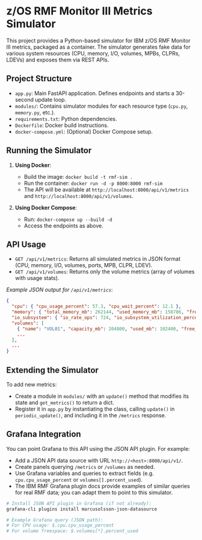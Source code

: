 # z/OS RMF Monitor III Metrics Simulator

This project provides a Python-based simulator for IBM z/OS RMF Monitor III metrics, packaged as a container. The simulator generates fake data for various system resources (CPU, memory, I/O, volumes, MPBs, CLPRs, LDEVs) and exposes them via REST APIs.

## Project Structure

- `app.py`: Main FastAPI application. Defines endpoints and starts a 30-second update loop.
- `modules/`: Contains simulator modules for each resource type (`cpu.py`, `memory.py`, etc.).
- `requirements.txt`: Python dependencies.
- `Dockerfile`: Docker build instructions.
- `docker-compose.yml`: (Optional) Docker Compose setup.

## Running the Simulator

1. **Using Docker**:
   - Build the image: `docker build -t rmf-sim .`
   - Run the container: `docker run -d -p 8000:8000 rmf-sim`
   - The API will be available at `http://localhost:8000/api/v1/metrics` and `http://localhost:8000/api/v1/volumes`.

2. **Using Docker Compose**:
   - Run: `docker-compose up --build -d`
   - Access the endpoints as above.

## API Usage

- `GET /api/v1/metrics`: Returns all simulated metrics in JSON format (CPU, memory, I/O, volumes, ports, MPB, CLPR, LDEV).
- `GET /api/v1/volumes`: Returns only the volume metrics (array of volumes with usage stats).

_Example JSON output for `/api/v1/metrics`_:
```json
{
  "cpu": { "cpu_usage_percent": 57.3, "cpu_wait_percent": 12.1 },
  "memory": { "total_memory_mb": 262144, "used_memory_mb": 158786, "free_memory_mb": 103358, "usage_percent": 60.6 },
  "io_subsystem": { "io_rate_ops": 724, "io_subsystem_utilization_percent": 42.5 },
  "volumes": [
    { "name": "VOL01", "capacity_mb": 204800, "used_mb": 102400, "free_mb": 102400, "percent_used": 50.0, "io_rate_ops": 120 },
    ...
  ],
  ...
}
```

## Extending the Simulator
To add new metrics:

- Create a module in `modules/` with an `update()` method that modifies its state and `get_metrics()` to return a dict.
- Register it in `app.py` by instantiating the class, calling `update()` in `periodic_update()`, and including it in the `/metrics` response.

## Grafana Integration
You can point Grafana to this API using the JSON API plugin. For example:

- Add a JSON API data source with URL `http://<host>:8000/api/v1/`.
- Create panels querying `/metrics` or `/volumes` as needed.
- Use Grafana variables and queries to extract fields (e.g. `cpu.cpu_usage_percent` or `volumes[].percent_used`).
- The IBM RMF Grafana plugin docs provide examples of similar queries for real RMF data; you can adapt them to point to this simulator.

```sh
# Install JSON API plugin in Grafana (if not already):
grafana-cli plugins install marcusolsson-json-datasource

# Example Grafana query (JSON path):
# For CPU usage: $.cpu.cpu_usage_percent
# For volume freespace: $.volumes[*].percent_used
```
